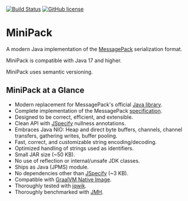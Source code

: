 [![Build Status](https://img.shields.io/github/actions/workflow/status/translatenix/minipack/run-dev-build)](https://github.com/translatenix/minipack/actions/workflows/run-dev-build.yml)
[![GitHub license](https://img.shields.io/github/license/translatenix/minipack)](https://github.com/translatenix/minipack/blob/main/LICENSE.txt)
# MiniPack

A modern Java implementation of the [MessagePack](https://msgpack.org/) serialization format.

MiniPack is compatible with Java 17 and higher.

MiniPack uses semantic versioning.


## MiniPack at a Glance

* Modern replacement for MessagePack's official [Java library](https://github.com/msgpack/msgpack-java).
* Complete implementation of the MessagePack [specification](https://github.com/msgpack/msgpack/blob/master/spec.md).
* Designed to be correct, efficient, and extensible.
* Clean API with [JSpecify](https://github.com/jspecify/jspecify) nullness annotations.
* Embraces Java NIO: Heap and direct byte buffers, channels, channel transfers, gathering writes, buffer pooling.
* Fast, correct, and customizable string encoding/decoding.
* Optimized handling of strings used as identifiers.
* Small JAR size (~50 KB).
* No use of reflection or internal/unsafe JDK classes.
* Ships as Java (JPMS) module.
* No dependencies other than [JSpecify](https://central.sonatype.com/artifact/org.jspecify/jspecify) (~3 KB).
* Compatible with [GraalVM Native Image](https://www.graalvm.org/latest/reference-manual/native-image/).
* Thoroughly tested with [jqwik](https://jqwik.net/).
* Thoroughly benchmarked with [JMH](https://github.com/openjdk/jmh).
